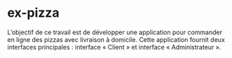 # ex-pizza
L’objectif de ce travail est de développer une application pour commander en ligne des 
pizzas avec livraison à domicile. Cette application fournit deux interfaces principales : 
interface « Client » et interface « Administrateur ». 
